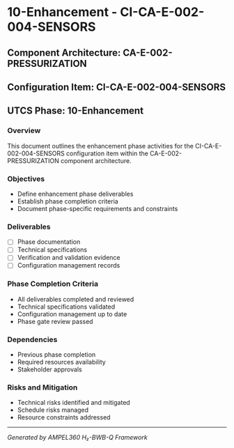 # 10-Enhancement - CI-CA-E-002-004-SENSORS

## Component Architecture: CA-E-002-PRESSURIZATION
## Configuration Item: CI-CA-E-002-004-SENSORS
## UTCS Phase: 10-Enhancement

### Overview
This document outlines the enhancement phase activities for the CI-CA-E-002-004-SENSORS configuration item within the CA-E-002-PRESSURIZATION component architecture.

### Objectives
- Define enhancement phase deliverables
- Establish phase completion criteria
- Document phase-specific requirements and constraints

### Deliverables
- [ ] Phase documentation
- [ ] Technical specifications
- [ ] Verification and validation evidence
- [ ] Configuration management records

### Phase Completion Criteria
- All deliverables completed and reviewed
- Technical specifications validated
- Configuration management up to date
- Phase gate review passed

### Dependencies
- Previous phase completion
- Required resources availability
- Stakeholder approvals

### Risks and Mitigation
- Technical risks identified and mitigated
- Schedule risks managed
- Resource constraints addressed

---
*Generated by AMPEL360 H₂-BWB-Q Framework*
